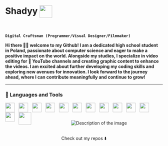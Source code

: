 <!--<img src="https://github.com/xShadyy/xShadyy/assets/131590030/1e4470b2-799d-4f75-99f6-f5a2a9bab300" height="250px"><img src="https://github.com/xShadyy/xShadyy/assets/131590030/1e4470b2-799d-4f75-99f6-f5a2a9bab300" height="250px"> -->
# Shadyy <img align="center" src="https://github.com/xShadyy/xShadyy/assets/131590030/af610557-a6f7-4302-924d-1ce8af20876c" width="40" height="40">


<img src="https://github.com/xShadyy/xShadyy/assets/131590030/4dcc841a-5b1e-43b9-9526-1d81ecb93b0f" width="30" height="15"> <img src="https://github.com/xShadyy/xShadyy/assets/131590030/bc02bcef-d5b4-497a-b858-e7752becb6a4" width="30" height="15"> <img src="https://github.com/xShadyy/xShadyy/assets/131590030/0227b0a4-7744-4019-9992-2ada718b951c" width="30" height="15">


**`Digital Craftsman (Programmer/Visual Designer/Filmmaker)`**

**Hi there 👋🏽 welcome to my Github! I am a dedicated high school student in Poland, passionate about computer science and eager to make a positive impact on the world. Alongside my studies, 
I specialize in video editing for 🎥 YouTube channels and creating graphic content to enhance the videos. I am excited about further developing my coding skills and exploring new 
avenues for innovation. I look forward to the journey ahead, where I can contribute meaningfully and continue to grow!**


-------


### 🧰 Languages and Tools



<img align="left" width="30px" style="padding-right:10px" src="https://cdn.jsdelivr.net/gh/devicons/devicon@latest/icons/html5/html5-original.svg" />
<img align="left" width="30px" style="padding-right:10px" src="https://cdn.jsdelivr.net/gh/devicons/devicon@latest/icons/css3/css3-original.svg" />
<img align="left" width="30px" style="padding-right:10px" src="https://cdn.jsdelivr.net/gh/devicons/devicon@latest/icons/javascript/javascript-original.svg" />
 <img align="left" width="30px" style="padding-right:10px" src="https://cdn.jsdelivr.net/gh/devicons/devicon@latest/icons/react/react-original.svg" />    
 <img align="left" width="30px" style="padding-right:10px" src="https://cdn.jsdelivr.net/gh/devicons/devicon@latest/icons/php/php-original.svg" />
 <img align="left" width="30px" style="padding-right:10px" src="https://cdn.jsdelivr.net/gh/devicons/devicon@latest/icons/csharp/csharp-original.svg" />   
<img align="left" width="30px" style="padding-right:10px" src="https://cdn.jsdelivr.net/gh/devicons/devicon@latest/icons/git/git-original.svg" />
 <img align="left" width="30px" style="padding-right:10px" src="https://cdn.jsdelivr.net/gh/devicons/devicon@latest/icons/typescript/typescript-original.svg" />      
<img align="left" width="30px" style="padding-right:10px" src="https://cdn.jsdelivr.net/gh/devicons/devicon@latest/icons/cplusplus/cplusplus-original.svg" />
<img align="left" width="30px" style="padding-right:10px" src="https://cdn.jsdelivr.net/gh/devicons/devicon@latest/icons/python/python-original.svg" />
<img align="left" width="30px" style="padding-right:10px" src="https://cdn.jsdelivr.net/gh/devicons/devicon@latest/icons/laravel/laravel-original.svg"/>
<img align="left" width="30px" style="padding-right:10px" src="https://cdn.jsdelivr.net/gh/devicons/devicon@latest/icons/mysql/mysql-original.svg" />
<img align="left" width="40px" style="padding-right:10px" src="https://cdn.jsdelivr.net/gh/devicons/devicon@latest/icons/mariadb/mariadb-original-wordmark.svg" /> 
<br/>

#





<!-- 
SNAKE ANIMATED
<div align="center">
 <img  src="https://github.com/xShadyy/xShadyy/assets/131590030/2b856584-f659-42e9-9c9d-f94ff63a2af4" alt="Snake animation" />
</div>
GIF
<img src="https://github.com/xShadyy/xShadyy/assets/131590030/57c0e840-498e-4a5b-a86e-0c3dd923a3e4" width="300" height="150">
-->

<div align="center">
  <img src="https://github.com/xShadyy/xShadyy/assets/131590030/751367d4-43cf-4cc3-b134-bda3b003dce7.gif" alt="Description of the image">
  <br><br>
    <p>Check out my repos ⬇️</p>
</div>



          

          
          



          
